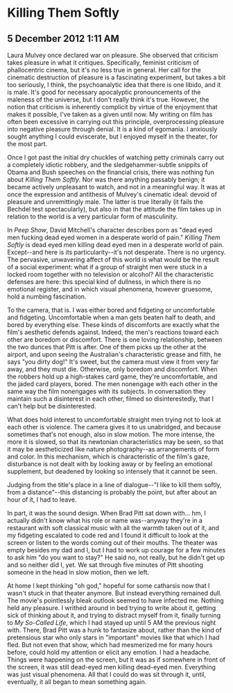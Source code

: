 # Killing Them Softly
## 5 December 2012 1:11 AM

Laura Mulvey once declared war on pleasure. She observed that criticism takes pleasure in what it critiques. Specifically, feminist criticism of phallocentric cinema, but it's no less true in general. Her call for the cinematic destruction of pleasure is a fascinating experiment, but takes a bit too seriously, I think, the psychoanalytic idea that there is one libido, and it is male. It's good for necessary apocalyptic pronouncements of the maleness of the universe, but I don't really think it's true. However, the notion that criticism is inherently complicit by virtue of the enjoyment that makes it possible, I've taken as a given until now. My writing on film has often been excessive in carrying out this principle, overprocessing pleasure into negative pleasure through denial. It is a kind of egomania. I anxiously sought anything I could eviscerate, but I enjoyed myself in the theater, for the most part.

Once I got past the initial dry chuckles of watching petty criminals carry out a completely idiotic robbery, and the sledgehammer-subtle snippits of Obama and Bush speeches on the financial crisis, there was nothing fun about _Killing Them Softly_. Nor was there anything passably benign; it became actively unpleasant to watch, and not in a meaningful way. It was at once the expression and antithesis of Mulvey's cinematic ideal: devoid of pleasure and unremittingly male. The latter is true literally (it fails the Bechdel test spectacularly), but also in that the attitude the film takes up in relation to the world is a very particular form of masculinity.

In _Peep Show_, David Mitchell's character describes porn as "dead eyed men fucking dead eyed women in a desperate world of pain." _Killing Them Softly_ is dead eyed men killing dead eyed men in a desperate world of pain. Except--and here is its particularity--it's not desperate. There is no urgency. The pervasive, unwavering affect of this world is what would be the result of a social experiment: what if a group of straight men were stuck in a locked room together with no television or alcohol? All the characteristic defenses are here: this special kind of dullness, in which there is no emotional register, and in which visual phenomena, however gruesome, hold a numbing fascination.

To the camera, that is. I was either bored and fidgeting or uncomfortable and fidgeting. Uncomfortable when a man gets beaten half to death, and bored by everything else. These kinds of discomforts are exactly what the film's aesthetic defends against. Indeed, the men's reactions toward each other are boredom or discomfort. There is one loving relationship, between the two dunces that Pitt is after. One of them picks up the other at the airport, and upon seeing the Australian's characteristic grease and filth, he says "you dirty dog!" It's sweet, but the camera must view it from very far away, and they must die. Otherwise, only boredom and discomfort. When the robbers hold up a high-stakes card game, they're uncomfortable, and the jaded card players, bored. The men nonengage with each other in the same way the film nonengages with its subjects. In conversation they maintain such a disinterest in each other, filmed so disinterestedly, that I can't help but be disinterested.

What does hold interest to uncomfortable straight men trying not to look at each other is violence. The camera gives it to us unabridged, and because sometimes that's not enough, also in slow motion. The more intense, the more it is slowed, so that its newtonian characteristics may be seen, so that it may be aestheticized like nature photography--as arrangements of form and color. In this mechanism, which is characteristic of the film's gaze, disturbance is not dealt with by looking away or by feeling an emotional supplement, but deadened by looking so intensely that it cannot be seen.

Judging from the title's place in a line of dialogue--"I like to kill them softly, from a distance"--this distancing is probably the point, but after about an hour of it, I had to leave.

In part, it was the sound design. When Brad Pitt sat down with… hm, I actually didn't know what his role or name was--anyway they're in a restaurant with soft classical music with all the warmth taken out of it, and my fidgeting escalated to code red and I found it difficult to look at the screen or listen to the words coming out of their mouths. The theater was empty besides my dad and I, but I had to work up courage for a few minutes to ask him "do you want to stay?" He said no, not really, but he didn't get up and so neither did I, yet. We sat through five minutes of Pitt shooting someone in the head in slow motion, then we left.

At home I kept thinking "oh god," hopeful for some catharsis now that I wasn't stuck in that theater anymore. But instead everything remained dull. The movie's pointlessly bleak outlook seemed to have infected me. Nothing held any pleasure. I writhed around in bed trying to write about it, getting sick of thinking about it, and trying to distract myself from it, finally turning to _My So-Called Life_, which I had stayed up until 5 AM the previous night with. There, Brad Pitt was a hunk to fantasize about, rather than the kind of pretensious star who only stars in "important" movies like that which I had fled. But not even that show, which had mesmerized me for many hours before, could hold my attention or elicit any emotion. I had a headache. Things were happening on the screen, but it was as if somewhere in front of the screen, it was still dead-eyed men killing dead-eyed men. Everything was just visual phenomena. All that I could do was sit through it, until, eventually, it all began to mean something again.